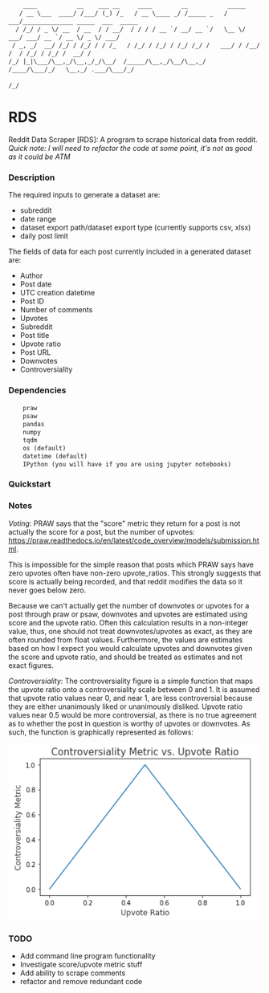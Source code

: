 
        ____           __    ___ __     ____        __           _____                                
       / __ \___  ____/ /___/ (_) /_   / __ \____ _/ /_____ _   / ___/______________ _____  ___  _____
      / /_/ / _ \/ __  / __  / / __/  / / / / __ `/ __/ __ `/   \__ \/ ___/ ___/ __ `/ __ \/ _ \/ ___/
     / _, _/  __/ /_/ / /_/ / / /_   / /_/ / /_/ / /_/ /_/ /   ___/ / /__/ /  / /_/ / /_/ /  __/ /    
    /_/ |_|\___/\__,_/\__,_/_/\__/  /_____/\__,_/\__/\__,_/   /____/\___/_/   \__,_/ .___/\___/_/     
                                                                              /_/                 



# RDS
Reddit Data Scraper [RDS]: A program to scrape historical data from reddit. *Quick note: I will need to refactor the code at some point, it's not as good as it could be ATM*


### Description

The required inputs to generate a dataset are:
- subreddit
- date range
- dataset export path/dataset export type (currently supports csv, xlsx)
- daily post limit


The fields of data for each post currently included in a generated dataset are:

- Author
- Post date
- UTC creation datetime
- Post ID
- Number of comments
- Upvotes
- Subreddit
- Post title
- Upvote ratio
- Post URL
- Downvotes
- Controversiality

### Dependencies

        praw
        psaw
        pandas
        numpy
        tqdm
        os (default)
        datetime (default)
        IPython (you will have if you are using jupyter notebooks)

### Quickstart

### Notes
*Voting*: PRAW says that the "score" metric they return for a post is not actually the score for a post, but the number of upvotes: https://praw.readthedocs.io/en/latest/code_overview/models/submission.html.

This is impossible for the simple reason that posts which PRAW says have zero upvotes often have non-zero upvote_ratios. This strongly suggests that score is actually being recorded, and that reddit modifies the data so it never goes below zero.

Because we can't actually get the number of downvotes or upvotes for a post through praw or psaw, downvotes and upvotes are estimated using score and the upvote ratio. Often this calculation results in a non-integer value, thus, one should not treat downvotes/upvotes as exact, as they are often rounded from float values. Furthermore, the values are estimates based on how I expect you would calculate upvotes and downvotes given the score and upvote ratio, and should be treated as estimates and not exact figures.

*Controversiality*: The controversiality figure is a simple function that maps the upvote ratio onto a controversiality scale between 0 and 1. It is assumed that upvote ratio values near 0, and near 1, are less controversial because they are either unanimously liked or unanimously disliked. Upvote ratio values near 0.5 would be more controversial, as there is no true agreement as to whether the post in question is worthy of upvotes or downvotes. As such, the function is graphically represented as follows:

![](images/controversial_metric_func.png)


### TODO

- Add command line program functionality
- Investigate score/upvote metric stuff
- Add ability to scrape comments
- refactor and remove redundant code
